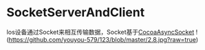 # SocketServerAndClient
Ios设备通过Socket来相互传输数据，Socket基于[CocoaAsyncSocket](https://github.com/robbiehanson/CocoaAsyncSocket)
 !(https://github.com/youyou-579/123/blob/master/2.8.jpg?raw=true)
